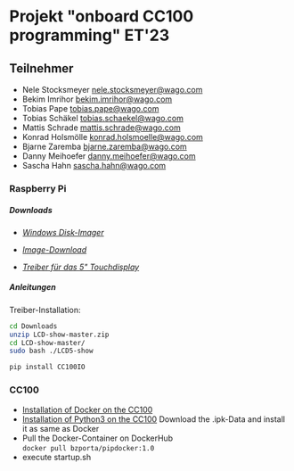 # Projekt "onboard CC100 programming" ET'23

## Teilnehmer

- Nele Stocksmeyer <nele.stocksmeyer@wago.com>
- Bekim Imrihor <bekim.imrihor@wago.com>
- Tobias Pape <tobias.pape@wago.com>
- Tobias Schäkel <tobias.schaekel@wago.com>
- Mattis Schrade <mattis.schrade@wago.com>
- Konrad Holsmölle <konrad.holsmoelle@wago.com>
- Bjarne Zaremba <bjarne.zaremba@wago.com>
- Danny Meihoefer <danny.meihoefer@wago.com>
- Sascha Hahn <sascha.hahn@wago.com>

### Raspberry Pi

##### Downloads

- [*Windows Disk-Imager*](https://sourceforge.net/projects/win32diskimager/)

- [*Image-Download*](https://www.raspberrypi.com/software/operating-systems/)

- [*Treiber für das 5" Touchdisplay*](https://joyiteurope-my.sharepoint.com/personal/onedrive_joyiteurope_onmicrosoft_com/_layouts/15/onedrive.aspx?id=%2Fpersonal%2Fonedrive%5Fjoyiteurope%5Fonmicrosoft%5Fcom%2FDocuments%2F5display%2FLCD%2Dshow%2Dmaster%2Ezip&parent=%2Fpersonal%2Fonedrive%5Fjoyiteurope%5Fonmicrosoft%5Fcom%2FDocuments%2F5display&ga=1)


##### Anleitungen

Treiber-Installation:
``` bash
cd Downloads
unzip LCD-show-master.zip
cd LCD-show-master/
sudo bash ./LCD5-show
```

``` bash
pip install CC100IO
```

### CC100
- [Installation of Docker on the CC100](https://github.com/WAGO/docker-ipk)
- [Installation of Python3 on the CC100](https://github.com/WAGO/cc100-howtos/blob/main/HowTo_AddPython3/packages/python3_3.7.6_armhf.ipk) Download the .ipk-Data and install it as same as Docker 
- Pull the Docker-Container on DockerHub <br>
`docker pull bzporta/pipdocker:1.0`
- execute startup.sh
